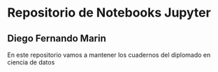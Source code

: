 # Repositorio de Notebooks Jupyter
## Diego Fernando Marin

En este repositorio vamos a mantener los cuadernos del diplomado en ciencia de datos

